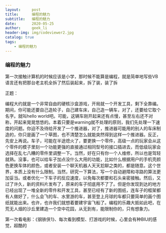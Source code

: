 ```yaml
---
layout:     post
title:      编程的魅力
subtitle:   编程的魅力
date:       2020-05-25
author:     geek_li
header-img: img/codeviewer2.jpg
catalog: true
tags:
    - 编程的魅力
---
```



### 编程的魅力

第一次接触计算机的时候应该是小学，那时候不能算是编程，就是简单地写些VB语言还有把那台老主机全拆了然后装起来，拆了装，装了拆  

正题：  

编程大约就是一个非常自由的硬核沙盒游戏，开局就一个开发工具，剩下全靠编。期间，你可能还要自己造轮子，自己建车床，自己造一辆车，对了，还要给它取个名字。就叫hello world吧。可能，这辆车刚开起来还有点慢，甚至左右还不对称，开起来晃晃悠悠的。本着只要是warning就不处理的原则，我们先处理一下速度的问题。你迫不及待给开发了一个推进器，对了，推进器可能用的别人的车床制造的，你只是画了一个草图，也不清楚怎么就能突然得到这样一个推进器。反正，先安上再说。车子，可能在半途熄火了，要更换一个零件，高级一点的玩家会从这个零件的模子里刻一个功能更强的直接通过相同型号的接口插进去，而低级玩家会选择在乱七八糟的零件里调整一下。当然，好在只有你一个人维修，所以也是驾轻就熟。没事，也可以给车子加点没什么大用的功能，比如什么根据用户的手机壳颜色更换车体的颜色，或者安装一个聊天机器人天天尬聊之类的，都是随意。这个世界，本质上没有什么限制。当然，研究一下算法，写一个自动避障和寻路的算法更加妥当。或者优化一下车子的反应速度，以免每次都要和石头亲密接触。然后，又过了许久，新的资料片发布了，原来的车子彻底用不了了。但是你发现到达的地方已经出现了一堆全新的零件和开发工具，甚至已经有了新的图纸，连车子的框架都有人做好了，什么会飞的车、水里游的车，甚至登上月球的车都只要简单的画个图纸就能出来。也许，也许我们就想着要建宇宙飞船了。编程的乐趣大抵如此吧，在荒无人烟的沙丘里建造一个空中花园，从无到有，能限制你的，只有想象力。  

第一次看电影：《钢铁侠1》、每次看到模型、打游戏的时候，心里会有种BIU的感觉，超酷的  
